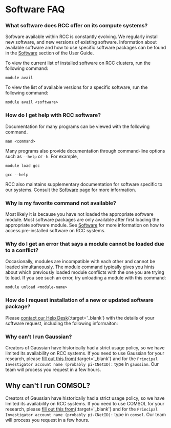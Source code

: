 # Software FAQ

### What software does RCC offer on its compute systems? 

Software available within RCC is constantly evolving. We regularly install new software, and new versions of existing software. Information about available software and how to use specific software packages can be found in the [Software](../software/index.md) section of the User Guide.

To view the current list of installed software on RCC clusters, run the following command: 

```
module avail
```

To view the list of available versions for a specific software, run the following command: 

``` 
module avail <software>
```
### How do I get help with RCC software? 
Documentation for many programs can be viewed with the following command.

``` 
man <command>
```

Many programs also provide documentation through command-line options such as `--help` or `-h`. For example,


```
module load gcc
``` 

```
gcc --help
```

RCC also maintains supplementary documentation for software specific to our systems. Consult the [Software](../software/index.md) page for more information.

### Why is my favorite command not available? 

Most likely it is because you have not loaded the appropriate software module. Most software packages are only available after first loading the appropriate software module. See [Software](../software/index.md) for more information on how to access pre-installed software on RCC systems.

### Why do I get an error that says a module cannot be loaded due to a conflict? 

Occasionally, modules are incompatible with each other and cannot be loaded simultaneously. The module command typically gives you hints about which previously loaded module conflicts with the one you are trying to load. If you see such an error, try unloading a module with this command:

```
module unload <module-name>
```

### How do I request installation of a new or updated software package? 

Please [contact our Help Desk](https://rcc.uchicago.edu/support-and-services/consulting-and-technical-support){:target='_blank'} with the details of your software request, including the following informaiton: 

### Why can’t I run Gaussian?
Creators of Gaussian have historically had a strict usage policy, so we have limited its availability on RCC systems. If you need to use Gaussian for your research, please [fill out this from](https://rcc.uchicago.edu/accounts-allocations/general-user-account-request){:target='_blank'} and for the `Principal Investigator account name (probably pi-CNetID):` type in `gaussian`. Our team will process you request in a few hours. 

## Why can't I run COMSOL?
Creators of Gaussian have historically had a strict usage policy, so we have limited its availability on RCC systems. If you need to use COMSOL for your research, please [fill out this from](https://rcc.uchicago.edu/accounts-allocations/general-user-account-request){:target='_blank'} and for the `Principal Investigator account name (probably pi-CNetID):` type in `comsol`. Our team will process you request in a few hours. 